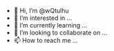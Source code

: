 - 👋 Hi, I’m @wQtulhu
- 👀 I’m interested in ...
- 🌱 I’m currently learning ...
- 💞️ I’m looking to collaborate on ...
- 📫 How to reach me ...

<!---
wQtulhu/wQtulhu is a ✨ special ✨ repository because its `README.md` (this file) appears on your GitHub profile.
You can click the Preview link to take a look at your changes.
--->
